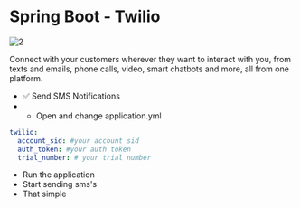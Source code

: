 # Spring Boot - Twilio

![2](https://twilio-cms-prod.s3.amazonaws.com/images/outgoing-sms.width-800.png)

Connect with your customers wherever they want to interact with you, from texts and emails, phone calls, video, smart chatbots and more, all from one platform.

- ✅ Send SMS Notifications
- - Open and change application.yml
```yml
twilio:
  account_sid: #your account sid
  auth_token: #your auth token
  trial_number: # your trial number
```
- Run the application
- Start sending sms's
- That simple
